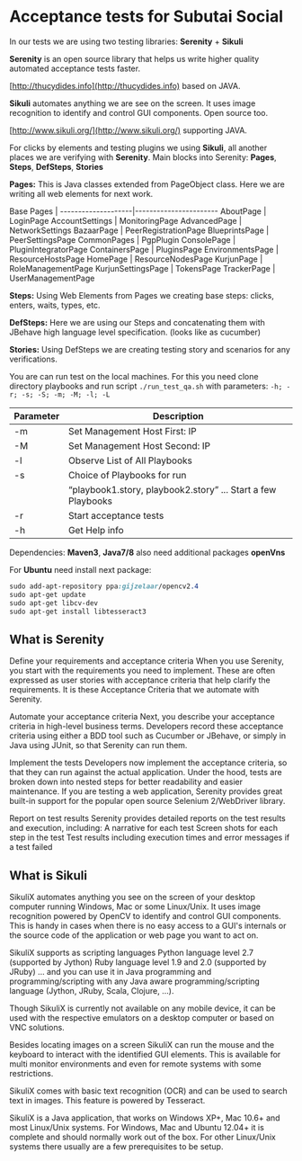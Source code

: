 Acceptance tests for Subutai Social
===================================

In our tests we are using two testing libraries: **Serenity** + **Sikuli**

**Serenity** is an open source library that helps us write higher quality automated acceptance tests faster.

[http://thucydides.info](http://thucydides.info) based on JAVA.

**Sikuli** automates anything we are see on the screen. It uses image recognition to identify and control GUI components.
Open source too. 

[http://www.sikuli.org/](http://www.sikuli.org/) supporting JAVA.

For clicks by elements and testing plugins we using **Sikuli**, all another places we are verifying with **Serenity**.
Main blocks into Serenity: **Pages**, **Steps**, **DefSteps**, **Stories**

**Pages:** This is Java classes extended from PageObject class. Here we are writing all web elements for next work.

Base Pages          |
--------------------|-----------------------
AboutPage           |  LoginPage
AccountSettings      |  MonitoringPage
AdvancedPage        |  NetworkSettings
BazaarPage        |  PeerRegistrationPage
BlueprintsPage      |  PeerSettingsPage
CommonPages    |  PgpPlugin
ConsolePage        |  PluginIntegratorPage
ContainersPage  |  PluginsPage
EnvironmentsPage  |  ResourceHostsPage
HomePage         |  ResourceNodesPage
KurjunPage      |  RoleManagementPage
KurjunSettingsPage | TokensPage
TrackerPage      | UserManagementPage

**Steps:** Using Web Elements from Pages we creating base steps: clicks, enters, waits, types, etc.

**DefSteps:** Here we are using our Steps and concatenating them with JBehave high language level specification. (looks like as cucumber)

**Stories:** Using DefSteps we are creating testing story and scenarios for any verifications.

You are can run test on the local machines.
For this you need clone directory playbooks and run script 
`./run_test_qa.sh` with parameters: `-h; -r; -s; -S; -m; -M; -l; -L `

Parameter       | Description 
----------------|----------------------
-m              | Set Management Host First:  IP
-M              | Set Management Host Second: IP
-l              | Observe List of All Playbooks
-s              | Choice of Playbooks for run
                | “playbook1.story, playbook2.story” ...  Start a few Playbooks
-r              | Start acceptance tests
-h              | Get Help info

Dependencies: **Maven3**, **Java7/8** also need additional packages **openVns**

For **Ubuntu** need install next package:
```scss
sudo add-apt-repository ppa:gijzelaar/opencv2.4
sudo apt-get update
sudo apt-get libcv-dev
sudo apt-get install libtesseract3 
```
What is Serenity
-------------------------------------------

Define your requirements and acceptance criteria
When you use Serenity, you start with the requirements you need to implement.
These are often expressed as user stories with acceptance criteria that help clarify the requirements.
It is these Acceptance Criteria that we automate with Serenity.

Automate your acceptance criteria
Next, you describe your acceptance criteria in high-level business terms.
Developers record these acceptance criteria using either a BDD tool such as Cucumber or JBehave,
or simply in Java using JUnit, so that Serenity can run them.

Implement the tests
Developers now implement the acceptance criteria, so that they can run against the actual application.
Under the hood, tests are broken down into nested steps for better readability and easier maintenance.
If you are testing a web application,
Serenity provides great built-in support for the popular open source Selenium 2/WebDriver library.

Report on test results
Serenity provides detailed reports on the test results and execution, including:
A narrative for each test
Screen shots for each step in the test
Test results including execution times and error messages if a test failed

What is Sikuli
-------------------------------------------

SikuliX automates anything you see on the screen of your desktop computer running Windows, Mac or some Linux/Unix.
It uses image recognition powered by OpenCV to identify and control GUI components. This is handy in cases when there is no easy access to a GUI's internals or the source code of the application or web page you want to act on.

SikuliX supports as scripting languages
Python language level 2.7 (supported by Jython)
Ruby language level 1.9 and 2.0 (supported by JRuby)
… and you can use it in Java programming and programming/scripting with any Java aware programming/scripting 
language (Jython, JRuby, Scala, Clojure, …).

Though SikuliX is currently not available on any mobile device,
it can be used with the respective emulators on a desktop computer or based on VNC solutions.

Besides locating images on a screen SikuliX can run the mouse and the keyboard to interact 
with the identified GUI elements. This is available for multi monitor environments and even 
for remote systems with some restrictions.

SikuliX comes with basic text recognition (OCR) and can be used to search text in images. 
This feature is powered by Tesseract.

SikuliX is a Java application, that works on Windows XP+, Mac 10.6+ and most Linux/Unix systems.
For Windows, Mac and Ubuntu 12.04+ it is complete and should normally work out of the box.
For other Linux/Unix systems there usually are a few prerequisites to be setup.